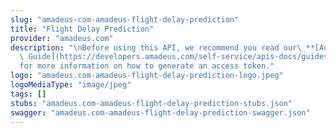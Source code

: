 ```yaml
---
slug: "amadeus-com-amadeus-flight-delay-prediction"
title: "Flight Delay Prediction"
provider: "amadeus.com"
description: "\nBefore using this API, we recommend you read our\_**[Authorization\
  \ Guide](https://developers.amadeus.com/self-service/apis-docs/guides/authorization-262)**\_\
  for more information on how to generate an access token."
logo: "amadeus.com-amadeus-flight-delay-prediction-logo.jpeg"
logoMediaType: "image/jpeg"
tags: []
stubs: "amadeus.com-amadeus-flight-delay-prediction-stubs.json"
swagger: "amadeus.com-amadeus-flight-delay-prediction-swagger.json"
---
```

